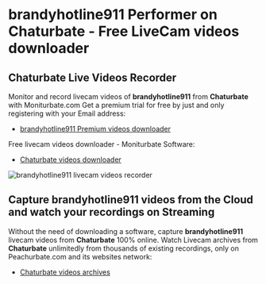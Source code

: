 # brandyhotline911 Performer on Chaturbate - Free LiveCam videos downloader

## Chaturbate Live Videos Recorder

Monitor and record livecam videos of **brandyhotline911** from **Chaturbate** with Moniturbate.com
Get a premium trial for free by just and only registering with your Email address:
* [brandyhotline911 Premium videos downloader](https://moniturbate.com/request-demo-licence-key.html)

Free livecam videos downloader - Moniturbate Software:
* [Chaturbate videos downloader](https://moniturbate.com/moniturbate-download-software.html)

![brandyhotline911 livecam videos recorder](https://peachurnet.com/templates/moniturbate-software.png)


## Capture brandyhotline911 videos from the Cloud and watch your recordings on Streaming

Without the need of downloading a software, capture **brandyhotline911** livecam videos from **Chaturbate** 100% online.
Watch Livecam archives from **Chaturbate** unlimitedly from thousands of existing recordings, only on Peachurbate.com and its websites network:
* [Chaturbate videos archives](https://peachurnet.com/)